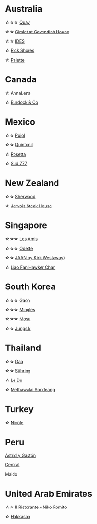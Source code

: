 # Australia
☆☆☆ [Quay](https://www.instagram.com/p/C43wERBSe1P/?hl=en)

☆☆ [Gimlet at Cavendish House](https://www.instagram.com/p/C5k-fbHLoXK/?igsh=NTc4MTIwNjQ2YQ==)

☆☆ [IDES](https://www.instagram.com/p/C5iXbqRy2Ef/?hl=en)

☆ [Rick Shores](https://www.instagram.com/p/C5GCarQy0tq/?hl=en)

☆ [Palette](https://www.instagram.com/p/C5E7QNuyrqn/?igsh=NTc4MTIwNjQ2YQ==)

# Canada
☆ [AnnaLena](https://www.instagram.com/p/C4i405ZvhLl/?hl=en)

☆ [Burdock & Co](https://www.instagram.com/p/C4iIgPCLQiU/?hl=en)

# Mexico
☆☆ [Pujol](https://www.instagram.com/p/C0ddiLSuzOq/?hl=en)

☆☆ [Quintonil](https://www.instagram.com/p/C0db8wEOMqo/?hl=en)

☆ [Rosetta](https://www.instagram.com/p/C0h18xaPCpr/?hl=en)

☆ [Sud 777](https://www.instagram.com/p/C4eHiBMPXFs/?hl=en)

# New Zealand
☆☆ [Sherwood](https://www.instagram.com/p/C5QWL8GyDtz/?igsh=NTc4MTIwNjQ2YQ==)

☆ [Jervois Steak House](https://www.instagram.com/p/C5cGa6SP_6X/?igsh=NTc4MTIwNjQ2YQ==)

# Singapore
☆☆☆ [Les Amis](https://www.instagram.com/p/C0dlk_LOV5v/?hl=en)

☆☆☆ [Odette](https://www.instagram.com/p/C0gH4ShO30z/?hl=en)

☆☆ [JAAN by Kirk Westaway](https://www.instagram.com/p/DCpgOx5zDx7/?hl=en))

☆ [Liao Fan Hawker Chan](https://www.instagram.com/p/C4TPmeNR5rO/?hl=en)

# South Korea
☆☆☆ [Gaon](https://www.instagram.com/p/C2VuC2vyO4x/?hl=en)

☆☆☆ [Mingles](https://www.instagram.com/p/C0labBROHUs/?hl=en)

☆☆☆ [Mosu](https://www.instagram.com/p/C4TSawOxrUD/?hl=en)

☆☆ [Jungsik](https://www.instagram.com/p/C0v1IPBu7DI/?hl=en)

# Thailand
☆☆ [Gaa](https://www.instagram.com/p/C01q0T_uvYq/?hl=en)

☆☆ [Sühring](https://www.instagram.com/p/C0la60EOtBr/?hl=en)

☆ [Le Du](https://www.instagram.com/p/C0hig7zSF_g/?hl=en)

☆ [Methawalai Sondeang](https://www.instagram.com/p/C4V6CpnxkqV/?hl=en)

# Turkey
☆ [Nicöle](https://www.instagram.com/p/C0o04bBrAXv/?hl=en)

# Peru
[Astrid y Gastón](https://www.instagram.com/p/C0vzpoWu1nh/?hl=en)

[Central](https://www.instagram.com/p/C0gQIfQOEux/?hl=en)

[Maido](https://www.instagram.com/p/C0h21OUPkQu/?hl=en)

# United Arab Emirates
☆☆ [Il Ristorante - Niko Romito](https://www.instagram.com/p/C0hsGCLxjF1/?hl=en)

☆ [Hakkasan](https://www.instagram.com/p/C4qE2iuLyv2/?hl=en)
